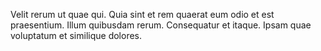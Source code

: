 Velit rerum ut quae qui. Quia sint et rem quaerat eum odio et est praesentium. Illum quibusdam rerum. Consequatur et itaque. Ipsam quae voluptatum et similique dolores.